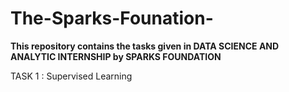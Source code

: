 # The-Sparks-Founation-
**This repository contains the tasks given in DATA SCIENCE AND ANALYTIC INTERNSHIP by SPARKS FOUNDATION**

TASK 1 : Supervised Learning 
